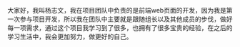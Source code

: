大家好，我叫杨志文，我在项目团队中负责的是前端web页面的开发，因为我是第一次参与项目开发，所以我在团队中主要就是跟随组长以及其他成员的步伐，做好每一项需求，通过这个项目我学习到了很多，也拥有了很多宝贵的经验，在之后的学习生活中，我会更加努力，做更好的自己。

